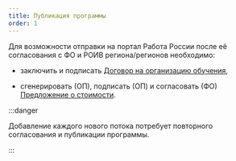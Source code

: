```yaml
---
title: Публикация программы
order: 1
---
```


Для возможности отправки на портал Работа России после её согласования с ФО и РОИВ региона/регионов необходимо:

-  заключить и подписать [Договор на организацию обучения](./../spravochniki/README-2/_index),

-  сгенерировать (ОП), подписать (ОП) и согласовать (ФО) [Предложение о стоимости](./../spravochniki/predlozhenie-o-stoimosti).

:::danger 

Добавление каждого нового потока потребует повторного согласования и публикации программы.

:::
